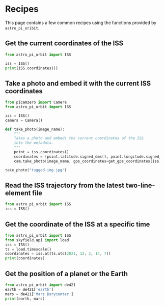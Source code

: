 # Recipes

This page contains a few common recipes using the functions provided by `astro_pi_oribit`.

## Get the current coordinates of the ISS

```python
from astro_pi_orbit import ISS

iss = ISS()
print(ISS.coordinates())
```
## Take a photo and embed it with the current ISS coordinates

```python
from picamzero import Camera
from astro_pi_orbit import ISS

iss = ISS()
camera = Camera()

def take_photo(image_name):
    """
    Takes a photo and embeds the current coordinates of the ISS
    into the metadata.
    """
    point = iss.coordinates()
    coordinates = (point.latitude.signed_dms(), point.longitude.signed_dms())
    cam.take_photo(image_name, gps_coordinates=get_gps_coordinates(iss))

take_photo("tagged-img.jpg")
```

## Read the ISS trajectory from the latest two-line-element file

```python
from astro_pi_orbit import ISS
iss = ISS()
```

## Get the coordinate of the ISS at a specific time

```python
from astro_pi_orbit import ISS
from skyfield.api import load
iss = ISS()
ts = load.timescale()
coordinates = iss.at(ts.utc(2021, 12, 2, 14, 7))
print(coordinates)
```

## Get the position of a planet or the Earth

```python
from astro_pi_orbit import de421
earth = de421['earth']
mars = de421['Mars Barycenter']
print(earth, mars)
```
